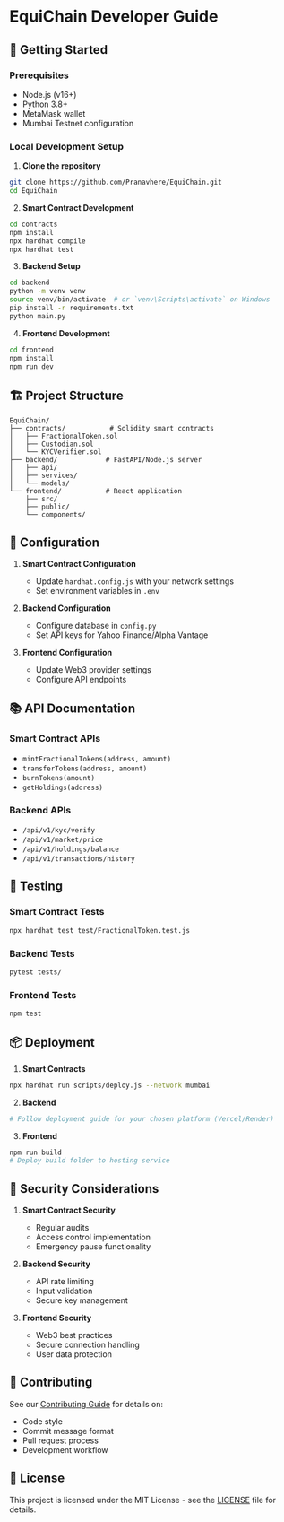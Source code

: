 # EquiChain Developer Guide

## 🚀 Getting Started

### Prerequisites

- Node.js (v16+)
- Python 3.8+
- MetaMask wallet
- Mumbai Testnet configuration

### Local Development Setup

1. **Clone the repository**
```bash
git clone https://github.com/Pranavhere/EquiChain.git
cd EquiChain
```

2. **Smart Contract Development**
```bash
cd contracts
npm install
npx hardhat compile
npx hardhat test
```

3. **Backend Setup**
```bash
cd backend
python -m venv venv
source venv/bin/activate  # or `venv\Scripts\activate` on Windows
pip install -r requirements.txt
python main.py
```

4. **Frontend Development**
```bash
cd frontend
npm install
npm run dev
```

## 🏗️ Project Structure

```
EquiChain/
├── contracts/           # Solidity smart contracts
│   ├── FractionalToken.sol
│   ├── Custodian.sol
│   └── KYCVerifier.sol
├── backend/            # FastAPI/Node.js server
│   ├── api/
│   ├── services/
│   └── models/
└── frontend/           # React application
    ├── src/
    ├── public/
    └── components/
```

## 🔧 Configuration

1. **Smart Contract Configuration**
   - Update `hardhat.config.js` with your network settings
   - Set environment variables in `.env`

2. **Backend Configuration**
   - Configure database in `config.py`
   - Set API keys for Yahoo Finance/Alpha Vantage

3. **Frontend Configuration**
   - Update Web3 provider settings
   - Configure API endpoints

## 📚 API Documentation

### Smart Contract APIs

- `mintFractionalTokens(address, amount)`
- `transferTokens(address, amount)`
- `burnTokens(amount)`
- `getHoldings(address)`

### Backend APIs

- `/api/v1/kyc/verify`
- `/api/v1/market/price`
- `/api/v1/holdings/balance`
- `/api/v1/transactions/history`

## 🧪 Testing

### Smart Contract Tests
```bash
npx hardhat test test/FractionalToken.test.js
```

### Backend Tests
```bash
pytest tests/
```

### Frontend Tests
```bash
npm test
```

## 📦 Deployment

1. **Smart Contracts**
```bash
npx hardhat run scripts/deploy.js --network mumbai
```

2. **Backend**
```bash
# Follow deployment guide for your chosen platform (Vercel/Render)
```

3. **Frontend**
```bash
npm run build
# Deploy build folder to hosting service
```

## 🔐 Security Considerations

1. **Smart Contract Security**
   - Regular audits
   - Access control implementation
   - Emergency pause functionality

2. **Backend Security**
   - API rate limiting
   - Input validation
   - Secure key management

3. **Frontend Security**
   - Web3 best practices
   - Secure connection handling
   - User data protection

## 🤝 Contributing

See our [Contributing Guide](.github/CONTRIBUTING.md) for details on:
- Code style
- Commit message format
- Pull request process
- Development workflow

## 📄 License

This project is licensed under the MIT License - see the [LICENSE](LICENSE) file for details.